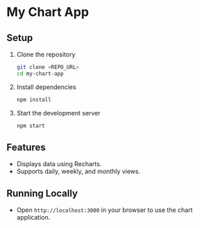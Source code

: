 # My Chart App

## Setup

1. Clone the repository
    ```bash
    git clone <REPO_URL>
    cd my-chart-app
    ```
2. Install dependencies
    ```bash
    npm install
    ```
3. Start the development server
    ```bash
    npm start
    ```

## Features

- Displays data using Recharts.
- Supports daily, weekly, and monthly views.

## Running Locally

- Open `http://localhost:3000` in your browser to use the chart application.
